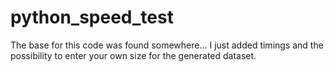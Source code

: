 # python_speed_test
The base for this code was found somewhere... I just added timings and the possibility to enter your own size for the generated dataset.
